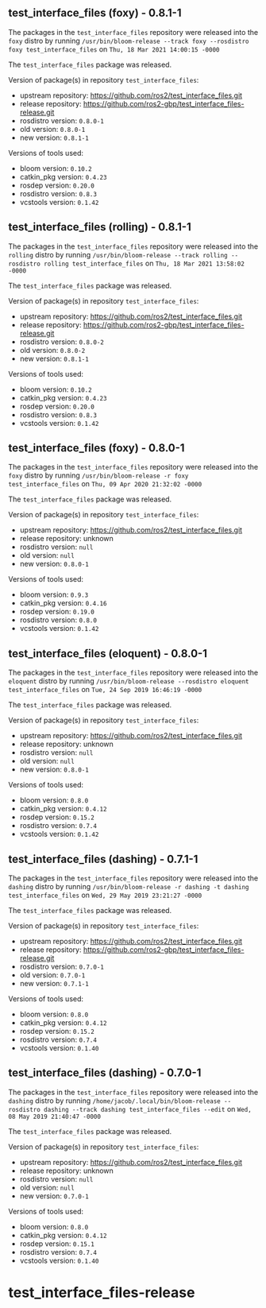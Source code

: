 ## test_interface_files (foxy) - 0.8.1-1

The packages in the `test_interface_files` repository were released into the `foxy` distro by running `/usr/bin/bloom-release --track foxy --rosdistro foxy test_interface_files` on `Thu, 18 Mar 2021 14:00:15 -0000`

The `test_interface_files` package was released.

Version of package(s) in repository `test_interface_files`:

- upstream repository: https://github.com/ros2/test_interface_files.git
- release repository: https://github.com/ros2-gbp/test_interface_files-release.git
- rosdistro version: `0.8.0-1`
- old version: `0.8.0-1`
- new version: `0.8.1-1`

Versions of tools used:

- bloom version: `0.10.2`
- catkin_pkg version: `0.4.23`
- rosdep version: `0.20.0`
- rosdistro version: `0.8.3`
- vcstools version: `0.1.42`


## test_interface_files (rolling) - 0.8.1-1

The packages in the `test_interface_files` repository were released into the `rolling` distro by running `/usr/bin/bloom-release --track rolling --rosdistro rolling test_interface_files` on `Thu, 18 Mar 2021 13:58:02 -0000`

The `test_interface_files` package was released.

Version of package(s) in repository `test_interface_files`:

- upstream repository: https://github.com/ros2/test_interface_files.git
- release repository: https://github.com/ros2-gbp/test_interface_files-release.git
- rosdistro version: `0.8.0-2`
- old version: `0.8.0-2`
- new version: `0.8.1-1`

Versions of tools used:

- bloom version: `0.10.2`
- catkin_pkg version: `0.4.23`
- rosdep version: `0.20.0`
- rosdistro version: `0.8.3`
- vcstools version: `0.1.42`


## test_interface_files (foxy) - 0.8.0-1

The packages in the `test_interface_files` repository were released into the `foxy` distro by running `/usr/bin/bloom-release -r foxy test_interface_files` on `Thu, 09 Apr 2020 21:32:02 -0000`

The `test_interface_files` package was released.

Version of package(s) in repository `test_interface_files`:

- upstream repository: https://github.com/ros2/test_interface_files.git
- release repository: unknown
- rosdistro version: `null`
- old version: `null`
- new version: `0.8.0-1`

Versions of tools used:

- bloom version: `0.9.3`
- catkin_pkg version: `0.4.16`
- rosdep version: `0.19.0`
- rosdistro version: `0.8.0`
- vcstools version: `0.1.42`


## test_interface_files (eloquent) - 0.8.0-1

The packages in the `test_interface_files` repository were released into the `eloquent` distro by running `/usr/bin/bloom-release --rosdistro eloquent test_interface_files` on `Tue, 24 Sep 2019 16:46:19 -0000`

The `test_interface_files` package was released.

Version of package(s) in repository `test_interface_files`:

- upstream repository: https://github.com/ros2/test_interface_files.git
- release repository: unknown
- rosdistro version: `null`
- old version: `null`
- new version: `0.8.0-1`

Versions of tools used:

- bloom version: `0.8.0`
- catkin_pkg version: `0.4.12`
- rosdep version: `0.15.2`
- rosdistro version: `0.7.4`
- vcstools version: `0.1.42`


## test_interface_files (dashing) - 0.7.1-1

The packages in the `test_interface_files` repository were released into the `dashing` distro by running `/usr/bin/bloom-release -r dashing -t dashing test_interface_files` on `Wed, 29 May 2019 23:21:27 -0000`

The `test_interface_files` package was released.

Version of package(s) in repository `test_interface_files`:

- upstream repository: https://github.com/ros2/test_interface_files.git
- release repository: https://github.com/ros2-gbp/test_interface_files-release.git
- rosdistro version: `0.7.0-1`
- old version: `0.7.0-1`
- new version: `0.7.1-1`

Versions of tools used:

- bloom version: `0.8.0`
- catkin_pkg version: `0.4.12`
- rosdep version: `0.15.2`
- rosdistro version: `0.7.4`
- vcstools version: `0.1.40`


## test_interface_files (dashing) - 0.7.0-1

The packages in the `test_interface_files` repository were released into the `dashing` distro by running `/home/jacob/.local/bin/bloom-release --rosdistro dashing --track dashing test_interface_files --edit` on `Wed, 08 May 2019 21:40:47 -0000`

The `test_interface_files` package was released.

Version of package(s) in repository `test_interface_files`:

- upstream repository: https://github.com/ros2/test_interface_files.git
- release repository: unknown
- rosdistro version: `null`
- old version: `null`
- new version: `0.7.0-1`

Versions of tools used:

- bloom version: `0.8.0`
- catkin_pkg version: `0.4.12`
- rosdep version: `0.15.1`
- rosdistro version: `0.7.4`
- vcstools version: `0.1.40`


# test_interface_files-release